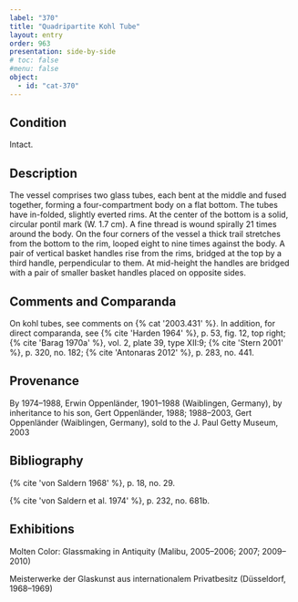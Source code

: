 ```yaml
---
label: "370"
title: "Quadripartite Kohl Tube"
layout: entry
order: 963
presentation: side-by-side
# toc: false
#menu: false 
object:
  - id: "cat-370"
---
```


## Condition

Intact.

## Description

The vessel comprises two glass tubes, each bent at the middle and fused together, forming a four-compartment body on a flat bottom. The tubes have in-folded, slightly everted rims. At the center of the bottom is a solid, circular pontil mark (W. 1.7 cm). A fine thread is wound spirally 21 times around the body. On the four corners of the vessel a thick trail stretches from the bottom to the rim, looped eight to nine times against the body. A pair of vertical basket handles rise from the rims, bridged at the top by a third handle, perpendicular to them. At mid-height the handles are bridged with a pair of smaller basket handles placed on opposite sides.

## Comments and Comparanda

On kohl tubes, see comments on {% cat '2003.431' %}. In addition, for direct comparanda, see {% cite 'Harden 1964' %}, p. 53, fig. 12, top right; {% cite 'Barag 1970a' %}, vol. 2, plate 39, type XII:9; {% cite 'Stern 2001' %}, p. 320, no. 182; {% cite 'Antonaras 2012' %}, p. 283, no. 441.

## Provenance

By 1974–1988, Erwin Oppenländer, 1901–1988 (Waiblingen, Germany), by inheritance to his son, Gert Oppenländer, 1988; 1988–2003, Gert Oppenländer (Waiblingen, Germany), sold to the J. Paul Getty Museum, 2003

## Bibliography

{% cite 'von Saldern 1968' %}, p. 18, no. 29.

{% cite 'von Saldern et al. 1974' %}, p. 232, no. 681b.

## Exhibitions

Molten Color: Glassmaking in Antiquity (Malibu, 2005–2006; 2007; 2009–2010)

Meisterwerke der Glaskunst aus internationalem Privatbesitz (Düsseldorf, 1968–1969)
